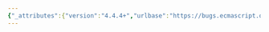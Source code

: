 ```yaml
---
{"_attributes":{"version":"4.4.4+","urlbase":"https://bugs.ecmascript.org/","maintainer":"dherman@mozilla.com"},"bug":{"bug_id":1199,"creation_ts":"2013-01-17 00:20:00 -0800","short_desc":"step label in bold","delta_ts":"2013-03-08 14:44:13 -0800","product":"Draft for 6th Edition","component":"editorial issue","version":"Rev 13: December 21, 2012 Draft","rep_platform":"All","op_sys":"All","bug_status":"RESOLVED","resolution":"FIXED","priority":"Normal","bug_severity":"trivial","everconfirmed":true,"reporter":{"uid":"jmdyck","name":"Michael Dyck"},"assigned_to":{"uid":"allen","name":"Allen Wirfs-Brock"},"long_desc":[{"commentid":3127,"comment_count":0,"who":{"uid":"jmdyck","name":"Michael Dyck"},"bug_when":"2013-01-17 00:20:39 -0800","thetext":"In 11.13.1 \"Destructuring Assignment\",\nunder \"Runtime Semantics: Destructuring Assignment Evaluation\",\nlast rule step 5 says:\n    5. Return lastIndex.\nwhere \"5\" is in bold font.\n\nChange it to a normal-weight font."},{"commentid":3131,"comment_count":1,"who":{"uid":"jmdyck","name":"Michael Dyck"},"bug_when":"2013-01-20 15:13:00 -0800","thetext":"Similarly in 15.10.2.8 \"Atom\",\nunder \"Runtime Semantics: CharacterSetMatcher Abstract Operation\",\nstep 1.6.a."},{"commentid":3229,"comment_count":2,"who":{"uid":"allen","name":"Allen Wirfs-Brock"},"bug_when":"2013-02-25 16:07:31 -0800","thetext":"fixed in rev 14 editor's draft"},{"commentid":3327,"comment_count":3,"who":{"uid":"allen","name":"Allen Wirfs-Brock"},"bug_when":"2013-03-08 14:44:13 -0800","thetext":"in Rev 14 draft"}]}}
---
```

